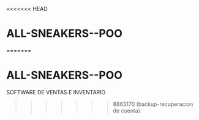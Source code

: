 <<<<<<< HEAD
# ALL-SNEAKERS--POO
=======
# ALL-SNEAKERS--POO
 SOFTWARE DE VENTAS E INVENTARIO
>>>>>>> 8863170 (backup-recuperacion de cuenta)
